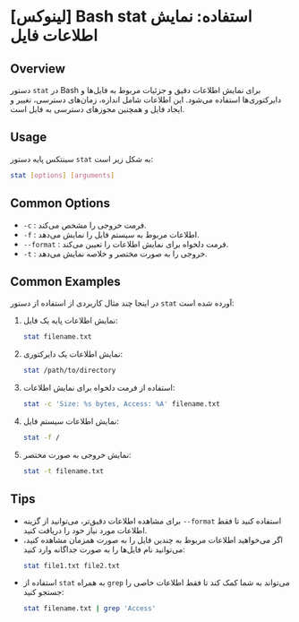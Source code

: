 # [لینوکس] Bash stat استفاده: نمایش اطلاعات فایل

## Overview
دستور `stat` در Bash برای نمایش اطلاعات دقیق و جزئیات مربوط به فایل‌ها و دایرکتوری‌ها استفاده می‌شود. این اطلاعات شامل اندازه، زمان‌های دسترسی، تغییر و ایجاد فایل و همچنین مجوزهای دسترسی به فایل است.

## Usage
سینتکس پایه دستور `stat` به شکل زیر است:

```bash
stat [options] [arguments]
```

## Common Options
- `-c` : فرمت خروجی را مشخص می‌کند.
- `-f` : اطلاعات مربوط به سیستم فایل را نمایش می‌دهد.
- `--format` : فرمت دلخواه برای نمایش اطلاعات را تعیین می‌کند.
- `-t` : خروجی را به صورت مختصر و خلاصه نمایش می‌دهد.

## Common Examples
در اینجا چند مثال کاربردی از استفاده از دستور `stat` آورده شده است:

1. نمایش اطلاعات پایه یک فایل:
   ```bash
   stat filename.txt
   ```

2. نمایش اطلاعات یک دایرکتوری:
   ```bash
   stat /path/to/directory
   ```

3. استفاده از فرمت دلخواه برای نمایش اطلاعات:
   ```bash
   stat -c 'Size: %s bytes, Access: %A' filename.txt
   ```

4. نمایش اطلاعات سیستم فایل:
   ```bash
   stat -f /
   ```

5. نمایش خروجی به صورت مختصر:
   ```bash
   stat -t filename.txt
   ```

## Tips
- برای مشاهده اطلاعات دقیق‌تر، می‌توانید از گزینه `--format` استفاده کنید تا فقط اطلاعات مورد نیاز خود را دریافت کنید.
- اگر می‌خواهید اطلاعات مربوط به چندین فایل را به صورت همزمان مشاهده کنید، می‌توانید نام فایل‌ها را به صورت جداگانه وارد کنید:
  ```bash
  stat file1.txt file2.txt
  ```
- استفاده از `stat` به همراه `grep` می‌تواند به شما کمک کند تا فقط اطلاعات خاصی را جستجو کنید:
  ```bash
  stat filename.txt | grep 'Access'
  ```
